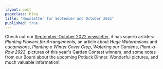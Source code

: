 ```yaml
---
layout: post
pageclass: blog
title: "Newsletter for September and October 2022"
published: true
---
```

Check out our [September-October 2022 newsletter](/pdf/Newsletter_September_October_2022.pdf), it has superb articles: *Planting Flowers for Arrangements*, an article about *Huge Watermelons* and *cucamelons*, *Planting a Winter Cover Crop*, *Watering our Gardens*, *Plant-a-Row 2022*, pictures of this year's Garden Contest winners, and some notes from our Board about the upcoming Potluck Dinner. Wonderful pictures, and much valuable information!